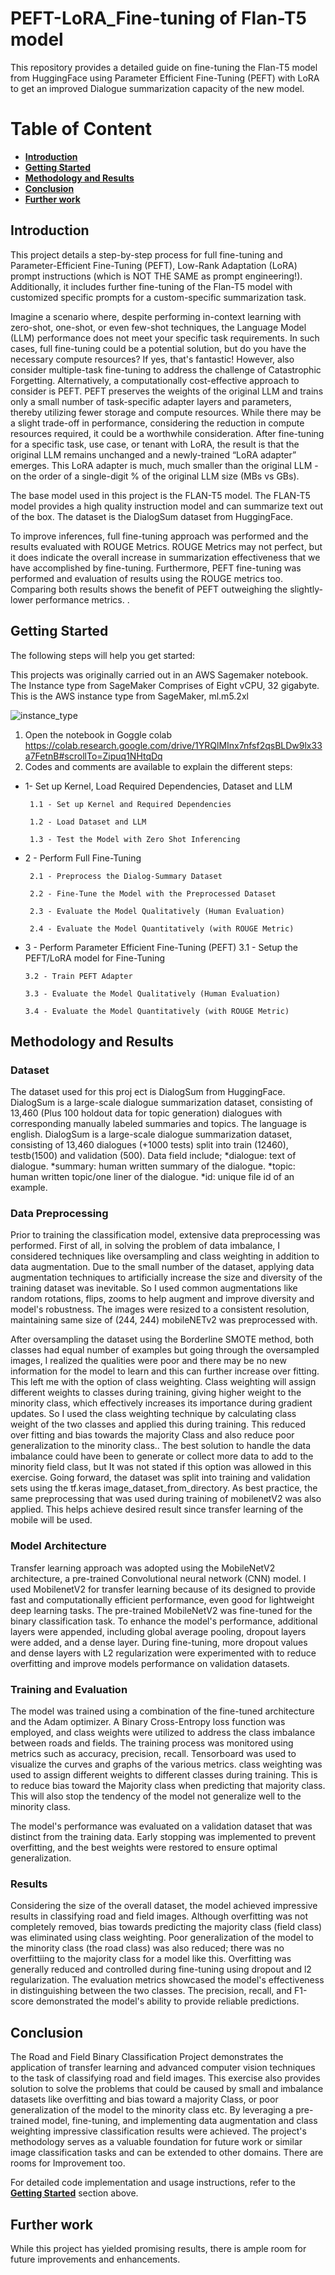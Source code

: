 # PEFT-LoRA_Fine-tuning of Flan-T5 model
This repository provides a detailed guide on fine-tuning the Flan-T5 model from HuggingFace using Parameter Efficient Fine-Tuning (PEFT) with LoRA to get an improved Dialogue summarization capacity of the new model. 

# Table of Content
* [**Introduction**](##Introduction)
* [**Getting Started**](##Getting-Started)
* [**Methodology and Results**](##Methodology-and-Results)
* [**Conclusion** ](##Conclusion)
* [**Further work** ](##Further-work)

## Introduction
This project details a step-by-step process for full fine-tuning and Parameter-Efficient Fine-Tuning (PEFT), Low-Rank Adaptation (LoRA) prompt instructions (which is NOT THE SAME as prompt engineering!). Additionally, it includes further fine-tuning of the Flan-T5 model with customized specific prompts for a custom-specific summarization task.

Imagine a scenario where, despite performing in-context learning with zero-shot, one-shot, or even few-shot techniques, the Language Model (LLM) performance does not meet your specific task requirements. In such cases, full fine-tuning could be a potential solution, but do you have the necessary compute resources? If yes, that's fantastic! However, also consider multiple-task fine-tuning to address the challenge of Catastrophic Forgetting. Alternatively, a computationally cost-effective approach to consider is PEFT. PEFT preserves the weights of the original LLM and trains only a small number of task-specific adapter layers and parameters, thereby utilizing fewer storage and compute resources. While there may be a slight trade-off in performance, considering the reduction in compute resources required, it could be a worthwhile consideration. After fine-tuning for a specific task, use case, or tenant with LoRA, the result is that the original LLM remains unchanged and a newly-trained “LoRA adapter” emerges. This LoRA adapter is much, much smaller than the original LLM - on the order of a single-digit % of the original LLM size (MBs vs GBs).

The base model used in this project is the FLAN-T5 model. The FLAN-T5 model provides a high quality instruction model and can summarize text out of the box. The dataset is the DialogSum dataset from HuggingFace.

To improve inferences, full fine-tuning approach was performed and the results evaluated with ROUGE Metrics. ROUGE Metrics may not perfect, but it does indicate the overall increase in summarization effectiveness that we have accomplished by fine-tuning. Furthermore, PEFT fine-tuning was performed and evaluation of results using the ROUGE metrics too. Comparing both results shows the benefit of PEFT outweighing the slightly-lower performance metrics.  .

## Getting Started
The following steps will help you get started:

This projects was originally carried out in an AWS Sagemaker notebook. The Instance type from SageMaker Comprises of Eight vCPU, 32 gigabyte. This is the AWS instance type from SageMaker, ml.m5.2xl


![instance_type](https://github.com/kennethugo/PEFT-LoRA_Fine-tuning/assets/50516854/ca0fa9b2-54ec-4737-a8a7-35c1e17bcceb)



1. Open the notebook in Goggle colab
https://colab.research.google.com/drive/1YRQlMInx7nfsf2qsBLDw9lx33a7FetnB#scrollTo=Zipuq1NHtqDq
3. Codes and comments are available to explain the different steps:

* 1- Set up Kernel, Load Required Dependencies, Dataset and LLM
  
       1.1 - Set up Kernel and Required Dependencies
  
       1.2 - Load Dataset and LLM

       1.3 - Test the Model with Zero Shot Inferencing

* 2 - Perform Full Fine-Tuning
  
       2.1 - Preprocess the Dialog-Summary Dataset

       2.2 - Fine-Tune the Model with the Preprocessed Dataset

       2.3 - Evaluate the Model Qualitatively (Human Evaluation)

       2.4 - Evaluate the Model Quantitatively (with ROUGE Metric)
  
* 3 - Perform Parameter Efficient Fine-Tuning (PEFT)
      3.1 - Setup the PEFT/LoRA model for Fine-Tuning
  
      3.2 - Train PEFT Adapter
  
      3.3 - Evaluate the Model Qualitatively (Human Evaluation)
  
      3.4 - Evaluate the Model Quantitatively (with ROUGE Metric)

## Methodology and Results
### Dataset

The dataset used for this proj ect is DialogSum from HuggingFace. DialogSum is a large-scale dialogue summarization dataset, consisting of 13,460 (Plus 100 holdout data for topic generation) dialogues with corresponding manually labeled summaries and topics. The language is english. DialogSum is a large-scale dialogue summarization dataset, consisting of 13,460 dialogues (+1000 tests) split into train (12460), testb(1500) and validation (500). Data field include; 
*dialogue: text of dialogue.
*summary: human written summary of the dialogue.
*topic: human written topic/one liner of the dialogue.
*id: unique file id of an example.


### Data Preprocessing

Prior to training the classification model, extensive data preprocessing was performed. First of all, in solving the problem of data imbalance, I considered techniques like oversampling and class weighting in addition to data augmentation. Due to the small number of the dataset, applying data augmentation techniques to artificially increase the size and diversity of the training dataset was inevitable. So I used common augmentations like random rotations, flips, zooms to help augment and improve diversity and model's robustness. The images were resized to a consistent resolution, maintaining same size of (244, 244) mobileNETv2 was preprocessed with. 

After oversampling the dataset using the Borderline SMOTE method, both classes had equal number of examples but going through the oversampled images, I realized the qualities were poor and there may be no new information for the model to learn and this can further increase over fitting. This left me with the option of class weighting. Class weighting will assign different weights to classes during training, giving higher weight to the minority class, which effectively increases its importance during gradient updates. So I used the class weighting technique by calculating class weight of the two classes and applied this during training. This reduced over fitting and bias towards the majority Class and also reduce poor generalization to the minority class.. The best solution to handle the data imbalance could have been to generate or collect more data to add to the minority field class, but It was not stated if this option was allowed in this exercise. 
Going forward, the dataset was split into training and validation sets using the tf.keras image_dataset_from_directory. As best practice, the same preprocessing that was used during training of mobilenetV2 was also applied.  This helps achieve desired result since transfer learning of the mobile will be used.


### Model Architecture

Transfer learning approach was adopted using the MobileNetV2 architecture, a pre-trained Convolutional neural network (CNN) model. I used MobilenetV2 for transfer learning because of its designed to provide fast and computationally efficient performance, even good for lightweight deep learning tasks. The pre-trained MobileNetV2 was fine-tuned for the binary classification task. To enhance the model's performance, additional layers were appended, including global average pooling, dropout layers were added, and a dense layer. During fine-tuning, more dropout values and dense layers with L2 regularization were experimented with to reduce overfitting and improve models performance on validation datasets.

### Training and Evaluation

The model was trained using a combination of the fine-tuned architecture and the Adam optimizer. A Binary Cross-Entropy loss function was employed, and class weights were utilized to address the class imbalance between roads and fields. The training process was monitored using metrics such as accuracy, precision, recall. Tensorboard was used to visualize the curves and graphs of the various metrics. class weighting was used to assign different weights to different classes during training.  This is to reduce bias toward the Majority class when predicting that majority class. This will also stop the tendency of the model not generalize well to the minority class.

The model's performance was evaluated on a validation dataset that was distinct from the training data. Early stopping was implemented to prevent overfitting, and the best weights were restored to ensure optimal generalization.

### Results

Considering the size of the overall dataset, the model achieved impressive results in classifying road and field images. Although overfitting was not completely removed, bias towards predicting the majority class (field class) was eliminated using class weighting. Poor generalization of the model to the minority class (the road class) was also reduced; there was no overfittiing to the majority class for a model like this.  Overfitting was generally reduced and controlled during fine-tuning using dropout and l2 regularization. The evaluation metrics showcased the model's effectiveness in distinguishing between the two classes. The precision, recall, and F1-score demonstrated the model's ability to provide reliable predictions.



## Conclusion

The Road and Field Binary Classification Project demonstrates the application of transfer learning and advanced computer vision techniques to the task of classifying road and field images. This exercise also provides solution to solve the problems that could be caused by small and imbalance datasets like overfitting and bias toward a majority Class, or poor generalization of the model to the minority class etc. By leveraging a pre-trained model, fine-tuning, and implementing data augmentation and class weighting impressive classification results were achieved. The project's methodology serves as a valuable foundation for future work or similar image classification tasks and can be extended to other domains. There are rooms for Improvement too.

For detailed code implementation and usage instructions, refer to the [**Getting Started**](##Getting-Started) section above.


## Further work
While this project has yielded promising results, there is ample room for future improvements and enhancements.


